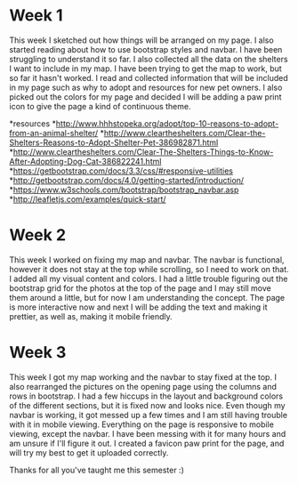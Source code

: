 # Week 1
This week I sketched out how things will be arranged on my page. I also started reading about how to use bootstrap styles and navbar. I have been struggling to understand it so far. I also collected all the data on the shelters I want to include in my map. I have been trying to get the map to work, but so far it hasn't worked. I read and collected information that will be included in my page such as why to adopt and resources for new pet owners. I also picked out the colors for my page and decided I will be adding a paw print icon to give the page a kind of continuous theme.

*resources
  *http://www.hhhstopeka.org/adopt/top-10-reasons-to-adopt-from-an-animal-shelter/
  *http://www.cleartheshelters.com/Clear-the-Shelters-Reasons-to-Adopt-Shelter-Pet-386982871.html
  *http://www.cleartheshelters.com/Clear-The-Shelters-Things-to-Know-After-Adopting-Dog-Cat-386822241.html
  *https://getbootstrap.com/docs/3.3/css/#responsive-utilities
  *http://getbootstrap.com/docs/4.0/getting-started/introduction/
  *https://www.w3schools.com/bootstrap/bootstrap_navbar.asp
  *http://leafletjs.com/examples/quick-start/
  
  # Week 2
  This week I worked on fixing my map and navbar. The navbar is functional, however it does not stay at the top while scrolling, so I need to work on that. I added all my visual content and colors. I had a little trouble figuring out the bootstrap grid for the photos at the top of the page and I may still move them around a little, but for now I am understanding the concept. The page is more interactive now and next I will be adding the text and making it prettier, as well as, making it mobile friendly.

# Week 3
 This week I got my map working and the navbar to stay fixed at the top. I also rearranged the pictures on the opening page using the columns and rows in bootstrap. I had a few hiccups in the layout and background colors of the different sections, but it is fixed now and looks nice. Even though my navbar is working, it got messed up a few times and I am still having trouble with it in mobile viewing. Everything on the page is responsive to mobile viewing, except the navbar. I have been messing with it for many hours and am unsure if I'll figure it out. I created a favicon paw print for the page, and will try my best to get it uploaded correctly.


Thanks for all you've taught me this semester :)
